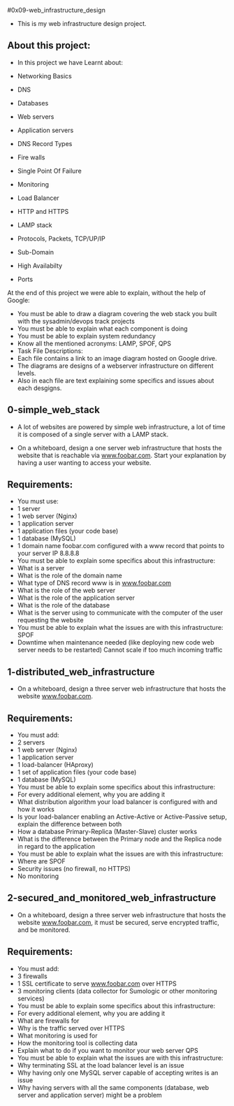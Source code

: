 #0x09-web_infrastructure_design
- This is my web infrastructure design project.

## About this project:
- In this project we have Learnt about:

- Networking Basics
- DNS
- Databases
- Web servers
- Application servers
- DNS Record Types
- Fire walls
- Single Point Of Failure
- Monitoring
- Load Balancer
- HTTP and HTTPS
- LAMP stack
- Protocols, Packets, TCP/UP/IP
- Sub-Domain
- High Availabilty
- Ports

At the end of this project we were able to explain, without the help of Google:

- You must be able to draw a diagram covering the web stack you built with the sysadmin/devops track projects
- You must be able to explain what each component is doing
- You must be able to explain system redundancy
- Know all the mentioned acronyms: LAMP, SPOF, QPS
- Task File Descriptions:
- Each file contains a link to an image diagram hosted on Google drive.
- The diagrams are designs of a webserver infrastructure on different levels.
- Also in each file are text explaining some specifics and issues about each desgigns.

## 0-simple_web_stack
- A lot of websites are powered by simple web infrastructure, a lot of time it is composed of a single server with a LAMP stack.

- On a whiteboard, design a one server web infrastructure that hosts the website that is reachable via www.foobar.com. Start your explanation by having a user wanting to access your website.

## Requirements:

- You must use:
- 1 server
- 1 web server (Nginx)
- 1 application server
- 1 application files (your code base)
- 1 database (MySQL)
- 1 domain name foobar.com configured with a www record that points to your server IP 8.8.8.8
- You must be able to explain some specifics about this infrastructure:
- What is a server
- What is the role of the domain name
- What type of DNS record www is in www.foobar.com
- What is the role of the web server
- What is the role of the application server
- What is the role of the database
- What is the server using to communicate with the computer of the user requesting the website
- You must be able to explain what the issues are with this infrastructure:
SPOF
- Downtime when maintenance needed (like deploying new code web server needs to be restarted)
Cannot scale if too much incoming traffic

## 1-distributed_web_infrastructure
- On a whiteboard, design a three server web infrastructure that hosts the website www.foobar.com.

## Requirements:

- You must add:
- 2 servers
- 1 web server (Nginx)
- 1 application server
- 1 load-balancer (HAproxy)
- 1 set of application files (your code base)
- 1 database (MySQL)
- You must be able to explain some specifics about this infrastructure:
- For every additional element, why you are adding it
- What distribution algorithm your load balancer is configured with and how it works
- Is your load-balancer enabling an Active-Active or Active-Passive setup, explain the difference between both
- How a database Primary-Replica (Master-Slave) cluster works
- What is the difference between the Primary node and the Replica node in regard to the application
- You must be able to explain what the issues are with this infrastructure:
- Where are SPOF
- Security issues (no firewall, no HTTPS)
- No monitoring

## 2-secured_and_monitored_web_infrastructure
- On a whiteboard, design a three server web infrastructure that hosts the website www.foobar.com, it must be secured, serve encrypted traffic, and be monitored.

## Requirements:

- You must add:
- 3 firewalls
- 1 SSL certificate to serve www.foobar.com over HTTPS
- 3 monitoring clients (data collector for Sumologic or other monitoring services)
- You must be able to explain some specifics about this infrastructure:
- For every additional element, why you are adding it
- What are firewalls for
- Why is the traffic served over HTTPS
- What monitoring is used for
- How the monitoring tool is collecting data
- Explain what to do if you want to monitor your web server QPS
- You must be able to explain what the issues are with this infrastructure:
- Why terminating SSL at the load balancer level is an issue
- Why having only one MySQL server capable of accepting writes is an issue
- Why having servers with all the same components (database, web server and application server) might be a problem
